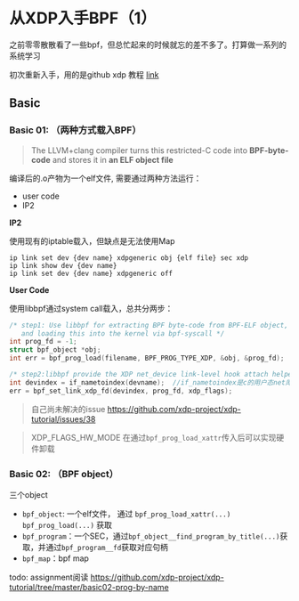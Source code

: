 # 从XDP入手BPF（1）

之前零零散散看了一些bpf，但总忙起来的时候就忘的差不多了。打算做一系列的系统学习

初次重新入手，用的是github xdp 教程 [link](https://github.com/xdp-project/xdp-tutorial/)

## Basic

### Basic 01: （两种方式载入BPF）

> The LLVM+clang compiler turns this restricted-C code into **BPF-byte-code** and stores it in **an ELF object file**

编译后的.o产物为一个elf文件, 需要通过两种方法运行：

+ user code
+ IP2

**IP2**

使用现有的iptable载入，但缺点是无法使用Map

```shell
ip link set dev {dev name} xdpgeneric obj {elf file} sec xdp
ip link show dev {dev name}
ip link set dev {dev name} xdpgeneric off
```

**User Code**

使用libbpf通过system call载入，总共分两步：

```c
/* step1: Use libbpf for extracting BPF byte-code from BPF-ELF object, 
   and loading this into the kernel via bpf-syscall */
int prog_fd = -1;
struct bpf_object *obj;
int err = bpf_prog_load(filename, BPF_PROG_TYPE_XDP, &obj, &prog_fd);

/* step2:libbpf provide the XDP net_device link-level hook attach helper */
int devindex = if_nametoindex(devname);  //if_nametoindex是c的用户态net库函数
err = bpf_set_link_xdp_fd(devindex, prog_fd, xdp_flags);
```

> 自己尚未解决的issue https://github.com/xdp-project/xdp-tutorial/issues/38

> XDP_FLAGS_HW_MODE 在通过`bpf_prog_load_xattr`传入后可以实现硬件卸载

### Basic 02: （BPF object）

三个object 

-  `bpf_object`: 一个elf文件， 通过 `bpf_prog_load_xattr(...)` `bpf_prog_load(...)` 获取
- `bpf_program`：一个SEC，通过`bpf_object__find_program_by_title(...)`获取，并通过`bpf_program__fd`获取对应句柄
- `bpf_map`：bpf map



todo: assignment阅读 https://github.com/xdp-project/xdp-tutorial/tree/master/basic02-prog-by-name

